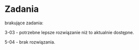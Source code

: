 # Zadania

brakujące zadania:

3-03 - potrzebne lepsze rozwiązanie niż to aktualnie dostępne. 


5-04 - brak rozwiązania. 
